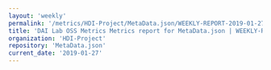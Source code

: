 ```yaml
---
layout: 'weekly'
permalink: '/metrics/HDI-Project/MetaData.json/WEEKLY-REPORT-2019-01-27'
title: 'DAI Lab OSS Metrics Metrics report for MetaData.json | WEEKLY-REPORT-2019-01-27'
organization: 'HDI-Project'
repository: 'MetaData.json'
current_date: '2019-01-27'
---
```

